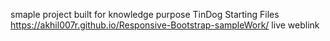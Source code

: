 smaple project built for knowledge purpose
TinDog Starting Files
https://akhil007r.github.io/Responsive-Bootstrap-sampleWork/
live weblink
